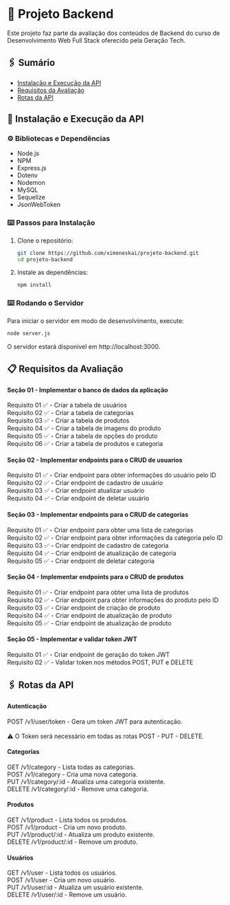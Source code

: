 # 🚀 Projeto Backend

Este projeto faz parte da avaliação dos conteúdos de Backend do curso de Desenvolvimento Web Full Stack oferecido pela Geração Tech. 

## 🖇️ Sumário

- [Instalação e Execução da API](#instalacao-e-execucao-da-api)
- [Requisitos da Avaliação](#requisitos-da-avaliacao)
- [Rotas da API](#rotas-da-api)

## 🔧 Instalação e Execução da API

### ⚙️ Bibliotecas e Dependências

- Node.js
- NPM
- Express.js
- Dotenv
- Nodemon 
- MySQL
- Sequelize
- JsonWebToken

### ⌨️ Passos para Instalação

1. Clone o repositório:
    ```bash
    git clone https://github.com/ximeneskai/projeto-backend.git
    cd projeto-backend
    ```

2. Instale as dependências:
    ```bash
    npm install
    ```

### ⌨️ Rodando o Servidor

Para iniciar o servidor em modo de desenvolvimento, execute:

```bash
node server.js
```
O servidor estará disponível em http://localhost:3000.

## 📋 Requisitos da Avaliação

#### Seção 01 - Implementar o banco de dados da aplicação
Requisito 01 ✅ - Criar a tabela de usuários  <br>
Requisito 02 ✅ - Criar a tabela de categorias <br>
Requisito 03 ✅ - Criar a tabela de produtos <br>
Requisito 04 ✅ - Criar a tabela de imagens do produto <br>
Requisito 05 ✅ - Criar a tabela de opções do produto <br>
Requisito 06 ✅ - Criar a tabela de produtos e categoria <br>

#### Seção 02 - Implementar endpoints para o CRUD de usuarios
Requisito 01 ✅ - Criar endpoint para obter informações do usuário pelo ID <br>
Requisito 02 ✅ - Criar endpoint de cadastro de usuário <br>
Requisito 03 ✅ - Criar endpoint atualizar usuário <br>
Requisito 04 ✅ - Criar endpoint de deletar usuário <br>

#### Seção 03 - Implementar endpoints para o CRUD de categorias
Requisito 01 ✅ - Criar endpoint para obter uma lista de categorias <br>
Requisito 02 ✅ - Criar endpoint para obter informações da categoria pelo ID <br>
Requisito 03 ✅ - Criar endpoint de cadastro de categoria <br>
Requisito 04 ✅ - Criar endpoint de atualização de categoria <br>
Requisito 05 ✅ - Criar endpoint de deletar categoria <br>

#### Seção 04 - Implementar endpoints para o CRUD de produtos
Requisito 01 ✅ - Criar endpoint para obter uma lista de produtos <br>
Requisito 02 ✅ - Criar endpoint para obter informações do produto pelo ID <br>
Requisito 03 ✅ - Criar endpoint de criação de produto <br>
Requisito 04 ✅ - Criar endpoint de atualização de produto <br>
Requisito 05 ✅ - Criar endpoint de atualização de produto <br>

#### Seção 05 - Implementar e validar token JWT
Requisito 01 ✅ - Criar endpoint de geração do token JWT <br>
Requisito 02 ✅ - Validar token nos métodos POST, PUT e DELETE <br>

## 🖇️ Rotas da API

#### Autenticação
POST /v1/user/token - Gera um token JWT para autenticação. <br>
<br>
⚠️ O Token será necessário em todas as rotas POST - PUT - DELETE.

#### Categorias
GET /v1/category - Lista todas as categorias.<br>
POST /v1/category - Cria uma nova categoria.<br>
PUT /v1/category/:id - Atualiza uma categoria existente.<br>
DELETE /v1/category/:id - Remove uma categoria.<br>

#### Produtos
GET /v1/product - Lista todos os produtos. <br>
POST /v1/product - Cria um novo produto. <br>
PUT /v1/product/:id - Atualiza um produto existente. <br>
DELETE /v1/product/:id - Remove um produto. <br>

#### Usuários
GET /v1/user - Lista todos os usuários.<br>
POST /v1/user - Cria um novo usuário.<br>
PUT /v1/user/:id - Atualiza um usuário existente.<br>
DELETE /v1/user/:id - Remove um usuário.<br>



